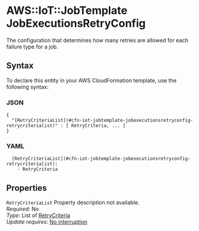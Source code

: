 # AWS::IoT::JobTemplate JobExecutionsRetryConfig<a name="aws-properties-iot-jobtemplate-jobexecutionsretryconfig"></a>

The configuration that determines how many retries are allowed for each failure type for a job\.

## Syntax<a name="aws-properties-iot-jobtemplate-jobexecutionsretryconfig-syntax"></a>

To declare this entity in your AWS CloudFormation template, use the following syntax:

### JSON<a name="aws-properties-iot-jobtemplate-jobexecutionsretryconfig-syntax.json"></a>

```
{
  "[RetryCriteriaList](#cfn-iot-jobtemplate-jobexecutionsretryconfig-retrycriterialist)" : [ RetryCriteria, ... ]
}
```

### YAML<a name="aws-properties-iot-jobtemplate-jobexecutionsretryconfig-syntax.yaml"></a>

```
  [RetryCriteriaList](#cfn-iot-jobtemplate-jobexecutionsretryconfig-retrycriterialist): 
    - RetryCriteria
```

## Properties<a name="aws-properties-iot-jobtemplate-jobexecutionsretryconfig-properties"></a>

`RetryCriteriaList`  <a name="cfn-iot-jobtemplate-jobexecutionsretryconfig-retrycriterialist"></a>
Property description not available\.  
*Required*: No  
*Type*: List of [RetryCriteria](aws-properties-iot-jobtemplate-retrycriteria.md)  
*Update requires*: [No interruption](https://docs.aws.amazon.com/AWSCloudFormation/latest/UserGuide/using-cfn-updating-stacks-update-behaviors.html#update-no-interrupt)